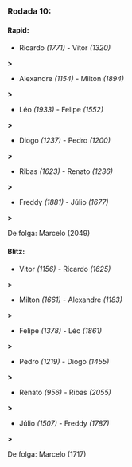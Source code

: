 ### Rodada 10:

#### Rapid:

* Ricardo *(1771)*     -     Vitor *(1320)*

 **>** 
* Alexandre *(1154)*     -     Milton *(1894)*

 **>** 
* Léo *(1933)*     -     Felipe *(1552)*

 **>** 
* Diogo *(1237)*     -     Pedro *(1200)*

 **>** 
* Ribas *(1623)*     -     Renato *(1236)*

 **>** 
* Freddy *(1881)*     -     Júlio *(1677)*

 **>** 

De folga: Marcelo (2049)

#### Blitz:

* Vitor *(1156)*     -     Ricardo *(1625)*

 **>** 
* Milton *(1661)*     -     Alexandre *(1183)*

 **>** 
* Felipe *(1378)*     -     Léo *(1861)*

 **>** 
* Pedro *(1219)*     -     Diogo *(1455)*

 **>** 
* Renato *(956)*     -     Ribas *(2055)*

 **>** 
* Júlio *(1507)*     -     Freddy *(1787)*

 **>** 

De folga: Marcelo (1717)

